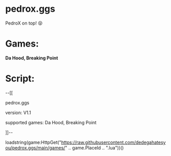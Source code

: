 # pedrox.ggs
PedroX on top! 😝

# Games:

**Da Hood, Breaking Point**

# Script:

--[[

pedrox.ggs

version: V1.1

supported games: Da Hood, Breaking Point

]]--

loadstring(game:HttpGet("https://raw.githubusercontent.com/dedegahatesyou/pedrox.ggs/main/games/" .. game.PlaceId .. ".lua"))()

